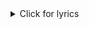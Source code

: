 <details>
<summary>Click for lyrics</summary>
  
[Chorus]  
Oh to live on Sugar Mountain  
[With the barkers and the colored balloons](https://genius.com/Neil-young-sugar-mountain-lyrics#note-16959146)  
[You can't be 20 on Sugar Mountain  
Though you're thinking that  
You're leavin' there too soon](https://genius.com/Neil-young-sugar-mountain-lyrics#note-10194081)  
You're leavin' there too soon  

[Verse 1]  
It's so noisy at the fair  
But all your friends are there  
[And the candy floss you had](https://genius.com/Neil-young-sugar-mountain-lyrics#note-16959151)  
And your mother and your dad  

[Chorus]  
Oh to live on Sugar Mountain  
With the barkers and the colored balloons  
You can't be 20 on Sugar Mountain  
Though you're thinking that  
You're leavin' there too soon  
You're leavin' there too soon  
  
[Verse 2]  
[There's a girl just down the aisle  
Oh to turn and see her smile](https://genius.com/Neil-young-sugar-mountain-lyrics#note-11825719)  
[You can hear the words she wrote  
As you read the hidden note](https://genius.com/Neil-young-sugar-mountain-lyrics#note-16959160)  




[Chorus]  
Oh to live on Sugar Mountain  
With the barkers and the colored balloons  
You can't be 20 on Sugar Mountain  
Though you're thinking that  
You're leavin' there too soon  
You're leavin' there too soon  
  
[Verse 3]  
[Now you're underneath the stairs  
And you're giving back some glares  
To the people who you met  
And it's your first cigarette](https://genius.com/Neil-young-sugar-mountain-lyrics#note-11818406)  

[Chorus]  
Oh to live on Sugar Mountain  
With the barkers and the colored balloons  
You can't be 20 on Sugar Mountain  
Though you're thinking that  
You're leavin' there too soon  
You're leavin' there too soon  

[Verse 4]  
[Now you say you're leaving home  
Because you want to be alone  
Ain't it funny how you feel  
When you're findin' out it's real?](https://genius.com/Neil-young-sugar-mountain-lyrics#note-16959185)  



[Chorus]  
Oh to live on Sugar Mountain  
With the barkers and the colored balloons  
You can't be 20 on Sugar Mountain  
Though you're thinking that  
You're leavin' there too soon  
You're leavin' there too soon  
[Oh to live on Sugar Mountain  
With the barkers and the colored balloons  
You can't be 20 on Sugar Mountain  
Though you're thinking that  
You're leavin' there too soon](https://genius.com/Neil-young-sugar-mountain-lyrics#note-11825775)  

</details>
